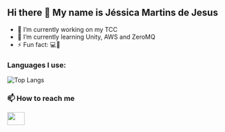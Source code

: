 ## Hi there 👋 My name is Jéssica Martins de Jesus
- 🔭 I’m currently working on my TCC
- 🌱 I’m currently learning Unity, AWS and ZeroMQ
- ⚡ Fun fact: 💻💙
### Languages I use:
![Top Langs](https://github-readme-stats.vercel.app/api/top-langs/?username=JesCat16&size_weight=0.5&count_weight=0.5&hide=javascript,html,css&layout=donut&theme=radical)
<br>
### 📫 How to reach me
<a href="www.linkedin.com/in/jéssica-jesus-8b4889238" target="blank"><img align="center" src="https://cdn.jsdelivr.net/npm/simple-icons@3.0.1/icons/linkedin.svg" alt="" height="30" width="40" /></a>
